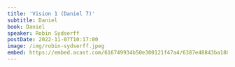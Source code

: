 ```yaml
---
title: 'Vision 1 (Daniel 7)'
subtitle: Daniel
book: Daniel
speaker: Robin Sydserff
postDate: 2022-11-07T10:17:00
image: /img/robin-sydserff.jpeg
embed: https://embed.acast.com/616749934b50e300121f47a4/6387e48843ba18001173ed18?theme=light&subscribe=false
---
```

